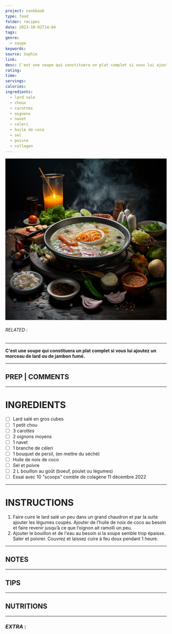 ```yaml
---
project: cookbook
type: food
folder: recipes
date: 2023-10-01T14:04
tags: 
genre:
  - soupe
keywords: 
source: Sophie
link: 
desc: C'est une soupe qui constituera un plat complet si vous lui ajoutez un morceau de lard ou de jambon fumé.
rating: 
time: 
servings: 
calories: 
ingredients:
  - lard sale
  - choux
  - carottes
  - oignons
  - navet
  - celeri
  - huile de coco
  - sel
  - poivre
  - collagen
---
```


![IMAGE](_default.png)

###### *RELATED* : 
---
**C'est une soupe qui constituera un plat complet si vous lui ajoutez un morceau de lard ou de jambon fumé.**

---
## PREP | COMMENTS



---
# INGREDIENTS

- [ ] Lard salé en gros cubes
- [ ] 1 petit chou
- [ ] 3 carottes
- [ ] 2 oignons moyens 
- [ ] 1 navet
- [ ] 1 branche de céleri
- [ ] 1 bouquet de persil, (en mettre du séché)
- [ ] Huile de noix de coco
- [ ] Sel et poivre
- [ ] 2 L bouillon au goût (boeuf, poulet ou légumes) 
- [ ] Essai avec 10 "scoops" comble de colagène 11 décembre 2022

---
# INSTRUCTIONS

1. Faire cuire le lard salé un peu dans un grand chaudron et par la suite ajouter les légumes coupés. Ajouter de l’huile de noix de coco au besoin et faire revenir jusqu’à ce que l’oignon ait ramolli un peu.
2. Ajouter le bouillon et de l'eau au besoin si la soupe semble trop épaisse. Saler et poivrer. Couvrez et laissez cuire à feu doux pendant 1 heure.

---
## NOTES



---
## TIPS



---
## NUTRITIONS



---
### *EXTRA* :



